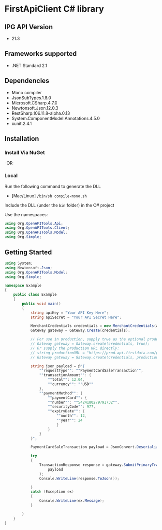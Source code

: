 # FirstApiClient C# library
## IPG API Version
- 21.3

<a name="frameworks-supported"></a>
## Frameworks supported
- .NET Standard 2.1

<a name="dependencies"></a>
## Dependencies
- Mono compiler
- JsonSubTypes.1.8.0
- Microsoft.CSharp.4.7.0
- Newtonsoft.Json.12.0.3
- RestSharp.106.11.8-alpha.0.13
- System.ComponentModel.Annotations.4.5.0
- xunit.2.4.1

<a name="installation"></a>
## Installation
### Install Via NuGet
-OR-
### Local
Run the following command to generate the DLL
- [Mac/Linux] `/bin/sh compile-mono.sh`

Include the DLL (under the `bin` folder) in the C# project

Use the namespaces:
```csharp
using Org.OpenAPITools.Api;
using Org.OpenAPITools.Client;
using Org.OpenAPITools.Model;
using Org.Simple;
```

<a name="getting-started"></a>
## Getting Started

```csharp
using System;
using Newtonsoft.Json;
using Org.OpenAPITools.Model;
using Org.Simple;

namespace Example
{
    public class Example
    {
        public void main()
        {
            string apiKey = "Your API Key Here";
            string apiSecret = "Your API Secret Here";

            MerchantCredentials credentials = new MerchantCredentials(apiKey, apiSecret);
            Gateway gateway = Gateway.Create(credentials);

            // For use in production, supply true as the optional production argument:
            // Gateway gateway = Gateway.create(credentials, true);
            // Or supply the production URL directly:
            // string productionURL = "https://prod.api.firstdata.com/gateway/v2";
            // Gateway gateway = Gateway.create(credentials, productionURL);

            string json_payload = @"{
                ""requestType"": ""PaymentCardSaleTransaction"",
                ""transactionAmount"": {
                    ""total"": 12.04,
                    ""currency"": ""USD""
                },
                ""paymentMethod"": {
                    ""paymentCard"": {
                    ""number"": ""5424180279791732"",
                    ""securityCode"": 977,
                    ""expiryDate"": {
                        ""month"": 12,
                        ""year"": 24
                        }
                    }
                }
            }";

            PaymentCardSaleTransaction payload = JsonConvert.DeserializeObject<PaymentCardSaleTransaction>(json_payload);

            try
            {
                TransactionResponse response = gateway.SubmitPrimaryTransaction(
                    payload
                );
                Console.WriteLine(response.ToJson());

            }
            catch (Exception ex)
            {
                Console.WriteLine(ex.Message);
            }

        }
    }
}
```